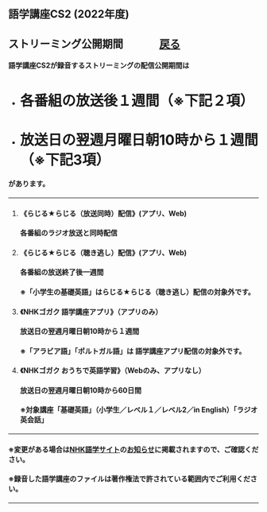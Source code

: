 ## 語学講座CS2 (2022年度)  
## ストリーミング公開期間 　　　    [戻る](https://csreviser.github.io/CaptureStream2/)     
#### 語学講座CS2が録音するストリーミングの配信公開期間は
- # **各番組の放送後１週間（※下記２項）**                 
- # **放送日の翌週月曜日朝10時から１週間（※下記3項）**   

#### があります。                  

***

1. #### 《らじる★らじる（放送同時）配信》(アプリ、Web)                           
   #### 各番組のラジオ放送と同時配信                    
                                         

1. #### 《らじる★らじる（聴き逃し）配信》(アプリ、Web)                           
   #### 各番組の放送終了後一週間                      
   #### ※「小学生の基礎英語」はらじる★らじる（聴き逃し）配信の対象外です。                          
                                         

1. #### 《NHKゴガク 語学講座アプリ》（アプリのみ）                                  
   #### 放送日の翌週月曜日朝10時から１週間                    
   #### ※「アラビア語」「ポルトガル語」は 語学講座アプリ配信の対象外です。                      
                                         

1. #### 《NHKゴガク おうちで英語学習》（Webのみ、アプリなし）                              
   #### 放送日の翌週月曜日朝10時から60日間                               
   #### ※対象講座「基礎英語」（小学生／レベル１／レベル2／in English）「ラジオ英会話」

***

#### ※変更がある場合は[NHK語学サイト](https://www2.nhk.or.jp/gogaku/index.html)の[お知らせ](https://www2.nhk.or.jp/gogaku/topics.html)に掲載されますので、ご確認ください。            
#### **※録音した語学講座のファイルは著作権法で許されている範囲内でご利用ください。**　　　　　　　　　　　

***
 <link rel="shortcut icon" type="image/x-icon" href="https://avatars.githubusercontent.com/u/46049273?v=4">
 <meta name="twitter:image:src" content="https://avatars.githubusercontent.com/u/46049273?v=4">


